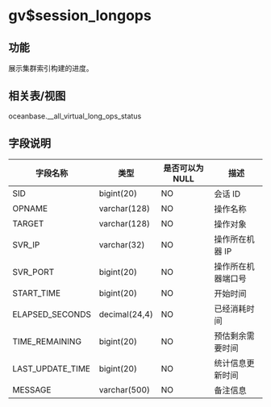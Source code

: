 gv$session_longops 
=======================================



功能 
-----------

展示集群索引构建的进度。

相关表/视图 
---------------

oceanbase.__all_virtual_long_ops_status

字段说明 
-------------



|     **字段名称**     |    **类型**     | **是否可以为 NULL** |  **描述**   |
|------------------|---------------|----------------|-----------|
| SID              | bigint(20)    | NO             | 会话 ID     |
| OPNAME           | varchar(128)  | NO             | 操作名称      |
| TARGET           | varchar(128)  | NO             | 操作对象      |
| SVR_IP           | varchar(32)   | NO             | 操作所在机器 IP |
| SVR_PORT         | bigint(20)    | NO             | 操作所在机器端口号 |
| START_TIME       | bigint(20)    | NO             | 开始时间      |
| ELAPSED_SECONDS  | decimal(24,4) | NO             | 已经消耗时间    |
| TIME_REMAINING   | bigint(20)    | NO             | 预估剩余需要时间  |
| LAST_UPDATE_TIME | bigint(20)    | NO             | 统计信息更新时间  |
| MESSAGE          | varchar(500)  | NO             | 备注信息      |


